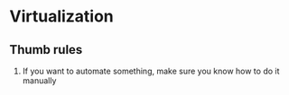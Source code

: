# Virtualization

## Thumb rules
1. If you want to automate something, make sure you know how to do it manually
